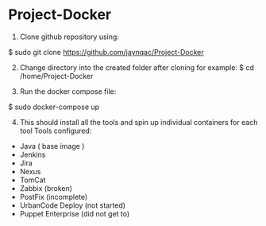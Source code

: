 # Project-Docker

1. Clone github repository using:

$ sudo git clone https://github.com/jaynqac/Project-Docker

2. Change directory into the created folder after cloning
for example:
$ cd /home/Project-Docker 

3. Run the docker compose file:

$ sudo docker-compose up

4. This should install all the tools and spin up individual containers for each tool
Tools configured:
- Java ( base image )
- Jenkins
- Jira
- Nexus
- TomCat
- Zabbix (broken)
- PostFix (incomplete)
- UrbanCode Deploy (not started)
- Puppet Enterprise (did not get to)
